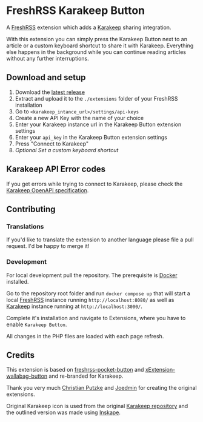 # FreshRSS Karakeep Button
A [FreshRSS](https://freshrss.org/) extension which adds a [Karakeep](https://karakeep.app) sharing integration.

With this extension you can simply press the Karakeep Button next to an article or a custom keyboard shortcut to share it with Karakeep. Everything else happens in the background while you can continue reading articles without any further interruptions.

## Download and setup
1. Download the [latest release](https://github.com/zimmra/xExtension-karakeep-button/releases)
2. Extract and upload it to the `./extensions` folder of your FreshRSS installation
3. Go to `<karakeep_intance_url>/settings/api-keys`
4. Create a new API Key with the name of your choice
5. Enter your Karakeep instance url in the Karakeep Button extension settings
6. Enter your `api_key` in the Karakeep Button extension settings
7. Press "Connect to Karakeep"
8. *Optional Set a custom keyboard shortcut*

## Karakeep API Error codes
If you get errors while trying to connect to Karakeep, please check the [Karakeep OpenAPI specification](https://docs.karakeep.app/API/karakeep-api).

## Contributing

### Translations
If you'd like to translate the extension to another language please file a pull request. I'd be happy to merge it!

### Development
For local development pull the repository. The prerequisite is [Docker](https://www.docker.com/) installed.

Go to the repository root folder and run `docker compose up` that will start a local [FreshRSS](https://www.freshrss.org/) instance running `http://localhost:8080/` as well as [Karakeep](https://karakeep.app)  instance running at `http://localhost:3000/`.

Complete it's installation and navigate to Extensions, where you have to enable `Karakeep Button`.

All changes in the PHP files are loaded with each page refresh.

## Credits

This extension is based on [freshrss-pocket-button](https://github.com/christian-putzke/freshrss-pocket-button) and [xExtension-wallabag-button](https://github.com/Joedmin/xExtension-wallabag-button) and re-branded for Karakeep.

Thank you very much [Christian Putzke](https://github.com/christian-putzke) and [Joedmin](https://github.com/Joedmin) for creating the original extensions.

Original Karakeep icon is used from the original [Karakeep repository](https://github.com/karakeep-app/karakeep) and the outlined version was made using [Inskape](https://inkscape.org/).
